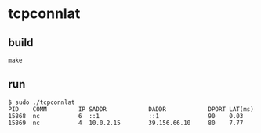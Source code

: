 # tcpconnlat

## build

```
make
```

## run

```
$ sudo ./tcpconnlat
PID    COMM         IP SADDR            DADDR            DPORT LAT(ms)
15868  nc           6  ::1              ::1              90    0.03
15869  nc           4  10.0.2.15        39.156.66.10     80    7.77
```
